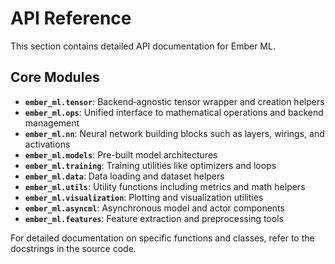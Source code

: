 # API Reference

This section contains detailed API documentation for Ember ML.

## Core Modules

- **`ember_ml.tensor`**: Backend‑agnostic tensor wrapper and creation helpers
- **`ember_ml.ops`**: Unified interface to mathematical operations and backend management
- **`ember_ml.nn`**: Neural network building blocks such as layers, wirings, and activations
- **`ember_ml.models`**: Pre-built model architectures
- **`ember_ml.training`**: Training utilities like optimizers and loops
- **`ember_ml.data`**: Data loading and dataset helpers
- **`ember_ml.utils`**: Utility functions including metrics and math helpers
- **`ember_ml.visualization`**: Plotting and visualization utilities
- **`ember_ml.asyncml`**: Asynchronous model and actor components
- **`ember_ml.features`**: Feature extraction and preprocessing tools

For detailed documentation on specific functions and classes, refer to the docstrings in the source code.

